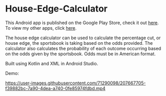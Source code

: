 # House-Edge-Calculator

This Android app is published on the Google Play Store, check it out [here](https://play.google.com/store/apps/details?id=com.odds.bet). To view my other apps, click [here](https://play.google.com/store/apps/developer?id=David+Hudson+Apps).

The house edge calculator can be used to calculate the percentage cut, or house edge, the sportsbook is taking based on the odds provided. The calculator also calculates the probability of each outcome occurring based on the odds given by the sportsbook. Odds must be in American format.

Built using Kotlin and XML in Android Studio.


Demo:

https://user-images.githubusercontent.com/71290098/207667705-f39882bc-7a90-4dea-a740-0fe85974fdbd.mp4
